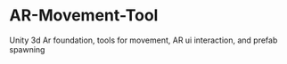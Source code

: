 # AR-Movement-Tool
Unity 3d Ar foundation, tools for movement, AR ui interaction, and prefab spawning
